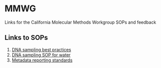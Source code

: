 # MMWG
Links for the California Molecular Methods Workgroup SOPs and feedback

## Links to SOPs 

1. [DNA sampling best practices](https://docs.google.com/document/d/13t6V3O_oMkUBT3AeZGYnetkJF6XubNj7nLrdYyoWrsY/edit?usp=sharing)
2. [DNA sampling SOP for water](https://docs.google.com/document/d/1Zh6bwnF4Epd9K1Hbk0YUTS6Nx87yluLYJ3gsmRJBTqM/edit?usp=sharing)
3. [Metadata reporting standards](https://docs.google.com/document/d/1F58dti1y3MR1s0ha6WZ4c-xUIP9nJwn4GwQzE_HLGQA/edit?usp=sharing)

